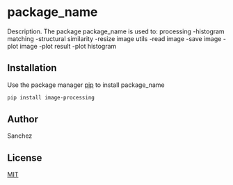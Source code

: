 # package_name

Description. 
The package package_name is used to:
	processing
		-histogram matching
		-structural similarity
		-resize image
	utils
		-read image
		-save image
		-plot image
		-plot result
		-plot histogram

## Installation

Use the package manager [pip](https://pip.pypa.io/en/stable/) to install package_name

```bash
pip install image-processing
```

## Author
Sanchez

## License
[MIT](https://choosealicense.com/licenses/mit/)
